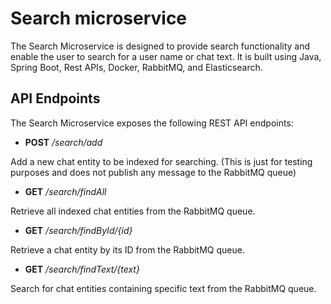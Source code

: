 # Search microservice

The Search Microservice is designed to provide search functionality and enable the user to search for a user name or chat text. It is built using Java, Spring Boot, Rest APIs, Docker, RabbitMQ, and Elasticsearch.

## API Endpoints
The Search Microservice exposes the following REST API endpoints:

- **POST** */search/add*

Add a new chat entity to be indexed for searching. (This is just for testing purposes and does not publish any message to the RabbitMQ queue)

- **GET** */search/findAll*

Retrieve all indexed chat entities from the RabbitMQ queue.

- **GET** */search/findById/{id}*

Retrieve a chat entity by its ID from the RabbitMQ queue.

- **GET** */search/findText/{text}*

Search for chat entities containing specific text from the RabbitMQ queue.
